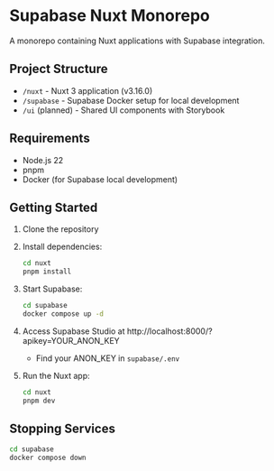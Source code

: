 # Supabase Nuxt Monorepo

A monorepo containing Nuxt applications with Supabase integration.

## Project Structure

- `/nuxt` - Nuxt 3 application (v3.16.0)
- `/supabase` - Supabase Docker setup for local development
- `/ui` (planned) - Shared UI components with Storybook

## Requirements

- Node.js 22
- pnpm
- Docker (for Supabase local development)

## Getting Started

1. Clone the repository
2. Install dependencies:
   ```bash
   cd nuxt
   pnpm install
   ```
3. Start Supabase:
   ```bash
   cd supabase
   docker compose up -d
   ```
4. Access Supabase Studio at http://localhost:8000/?apikey=YOUR_ANON_KEY
   - Find your ANON_KEY in `supabase/.env`

5. Run the Nuxt app:
   ```bash
   cd nuxt
   pnpm dev
   ```

## Stopping Services

```bash
cd supabase
docker compose down
```